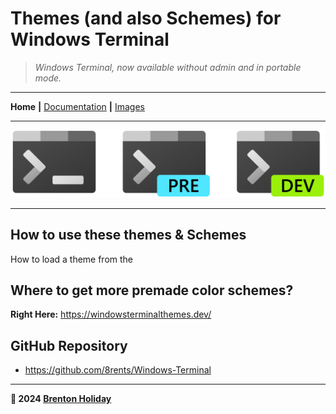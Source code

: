 # Themes (and also Schemes) for Windows Terminal

> *Windows Terminal, now available without admin and in portable mode.*

---

**Home** **|** [Documentation](../docs/README.md) **|** [Images](../images/README.md)

---

![](https://raw.githubusercontent.com/8rents/_/i/win-terminal.png)

---

## How to use these themes & Schemes

How to load a theme from the 

## Where to get more premade color schemes?

**Right Here:** https://windowsterminalthemes.dev/

## GitHub Repository

- https://github.com/8rents/Windows-Terminal

------

**🤍 2024 [Brenton Holiday](https://brenton.holiday)**